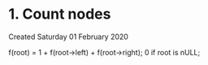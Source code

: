 # 1. Count nodes
Created Saturday 01 February 2020

f(root) = 1 + f(root->left) + f(root->right); 0 if root is nULL;